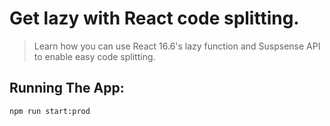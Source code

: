 # Get lazy with React code splitting.

> Learn how you can use React 16.6's lazy function and Suspsense API to enable easy code splitting.

## Running The App:

```bash
npm run start:prod
```
